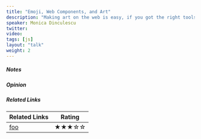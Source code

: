 ```yaml
---
title: "Emoji, Web Components, and Art"
description: "Making art on the web is easy, if you got the right tools. HTML has styled divs. JavaScript has canvas. I have an emoji keyboard. But what if our tools were better, and making art was easier? What if there was a magical widget that transformed any word into emoji word art? Or an image into pixels, which you can then style with CSS? What if it was easy to build these tools, embed them on any sites, and give them out to people, so that they can make art? Spoilers: it is, and I’m going to tell you about it."
speaker: Monica Dinculescu
twitter: 
video:
tags: [js]
layout: "talk"
weight: 2
---
```


<article id="1">

##### Notes

</article>

<article id="2">

##### Opinion

</article>

<article id="3">

##### Related Links

Related Links | Rating
--- | ---
[foo](https://foo) | ★★★☆☆

</article>